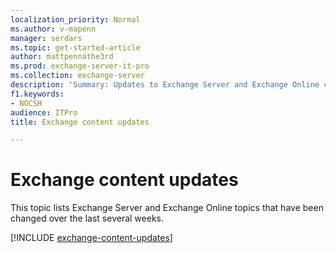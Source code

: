 ```yaml
---
localization_priority: Normal
ms.author: v-mapenn
manager: serdars
ms.topic: get-started-article
author: mattpennathe3rd
ms.prod: exchange-server-it-pro
ms.collection: exchange-server
description: 'Summary: Updates to Exchange Server and Exchange Online content.'
f1.keywords:
- NOCSH
audience: ITPro
title: Exchange content updates

---
```


# Exchange content updates

This topic lists Exchange Server and Exchange Online topics that have been changed over the last several weeks.

[!INCLUDE [exchange-content-updates](../hub/includes/exchange-content-updates.md)]
